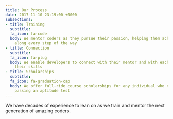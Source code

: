 ```yaml
---
title: Our Process
date: 2017-11-10 23:19:00 +0000
subsections:
- title: Training
  subtitle: 
  fa_icon: fa-code
  body: We mentor coders as they pursue their passion, helping them achieve success
    along every step of the way
- title: Connection
  subtitle: 
  fa_icon: fa-plug
  body: We enable developers to connect with their mentor and with each other to hone
    their skills
- title: Scholarships
  subtitle: 
  fa_icon: fa-graduation-cap
  body: We offer full-ride course scholarships for any individual who qualifies by
    passing an aptitude test
---
```


We have decades of experience to lean on as we train and mentor the next generation of amazing coders.
